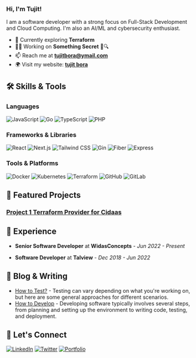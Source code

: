 ### Hi, I'm Tujit!

I am a software developer with a strong focus on Full-Stack Development and Cloud Computing. I'm also an AI/ML and cybersecurity enthusiast.

- 🌱 Currently exploring **Terraform**
- 👨‍💻 Working on **Something Secret** 🤫🔍
- 📫 Reach me at **tujitbora@ymail.com**
- 🌍 Visit my website: **[tujit bora](https://github.com/tujit/tujit/new/main?readme=1)**

## 🛠️ Skills & Tools

### Languages
![JavaScript](https://img.shields.io/badge/JavaScript-323330?style=for-the-badge&logo=javascript&logoColor=F7DF1E)
![Go](https://img.shields.io/badge/Go-00ADD8?style=for-the-badge&logo=go&logoColor=white)
![TypeScript](https://img.shields.io/badge/TypeScript-007ACC?style=for-the-badge&logo=typescript&logoColor=white)
![PHP](https://img.shields.io/badge/Php-00ADD9?style=for-the-badge&logo=php&logoColor=white)

### Frameworks & Libraries
![React](https://img.shields.io/badge/React-20232A?style=for-the-badge&logo=react&logoColor=61DAFB)
![Next.js](https://img.shields.io/badge/Next.js-000000?style=for-the-badge&logo=nextdotjs&logoColor=white)
![Tailwind CSS](https://img.shields.io/badge/Tailwind_CSS-38B2AC?style=for-the-badge&logo=tailwind-css&logoColor=white)
![Gin](https://img.shields.io/badge/Gin-000000?style=for-the-badge&logo=go&logoColor=white)
![Fiber](https://img.shields.io/badge/Fiber-000000?style=for-the-badge&logo=go&logoColor=white)
![Express](https://img.shields.io/badge/Express-000000?style=for-the-badge&logo=express&logoColor=white)


### Tools & Platforms
![Docker](https://img.shields.io/badge/Docker-2496ED?style=for-the-badge&logo=docker&logoColor=white)
![Kubernetes](https://img.shields.io/badge/Kubernetes-326CE5?style=for-the-badge&logo=kubernetes&logoColor=white)
![Terraform](https://img.shields.io/badge/Terraform-7B42BC?style=for-the-badge&logo=terraform&logoColor=white)
![GitHub](https://img.shields.io/badge/GitHub-181717?style=for-the-badge&logo=github&logoColor=white)
![GitLab](https://img.shields.io/badge/GitLab-181717?style=for-the-badge&logo=gitlab)

## 🔭 Featured Projects

### [Project 1 Terraform Provider for Cidaas](https://github.com/cidaas/terraform-provider-cidaas)
<!-- **Description:** Brief description of the project, what it does, and the technologies used. -->

<!-- ### [Project 2 Name](https://github.com/[your-username]/[project2-repo])
**Description:** Brief description of the project, what it does, and the technologies used.

### [Project 3 Name](https://github.com/[your-username]/[project3-repo])
**Description:** Brief description of the project, what it does, and the technologies used.
-->
## 💼 Experience

- **Senior Software Developer** at **WidasConcepts** - *Jun 2022 - Present*
  <!-- - Description of your role, key achievements, and technologies used. -->

- **Software Developer** at **Talview** - *Dec 2018 - Jun 2022*
  <!-- - Description of your role, key achievements, and technologies used. -->

## 📝 Blog & Writing

- [How to Test?](https://github.com/tujit/tujit/new/main?readme=1) - Testing can vary depending on what you're working on, but here are some general approaches for different scenarios.
- [How to Develop](https://github.com/tujit/tujit/new/main?readme=1) - Developing software typically involves several steps, from planning and setting up the environment to writing code, testing, and deployment.

<!-- ## 📈 GitHub Stats -->

<!-- ![Your GitHub stats](https://github-readme-stats.vercel.app/api?username=tujit&show_icons=true&hide_border=true&theme=tokyonight) -->

## 🤝 Let's Connect

[![LinkedIn](https://img.shields.io/badge/LinkedIn-%230077B5.svg?style=for-the-badge&logo=linkedin&logoColor=white)](https://linkedin.com/in/tujit-bora-464362175)
[![Twitter](https://img.shields.io/badge/Twitter-%231DA1F2.svg?style=for-the-badge&logo=twitter&logoColor=white)](https://twitter.com/tujit_bora)
[![Portfolio](https://img.shields.io/badge/Portfolio-%23000000.svg?style=for-the-badge&logo=firefox&logoColor=#FF7139)](https://yourwebsite.com)

